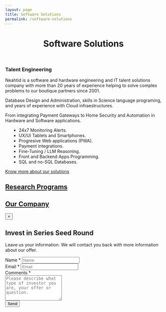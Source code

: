 ```yaml
---
layout: page
title: Software Solutions
permalink: /software-solutions
---
```

<!-- first section -->
<header class="headblock relations-1">
	<h1>Software Solutions</h1>
</header>
<section class="contact-2">
	<div class="container">
		<div class="row">
			<div class="col-12 col-md-8">
				<div class="white-island">
					<h3>Talent Engineering</h3>
					<p>Neahtid is a software and hardware engineering and IT talent solutions company with more than 20 years of experience helping to solve complex problems to our boutique partners since 2001.</p>
					<p>Database Design and Administration, skills in Science language programing, and years of experience with  Cloud infraestructures.</p>
					<p>From integrating Payment Gateways to Home Security and Automation in Hardware and Software applications.</p>
					<ul style="margin-left: 20px;">
						<li>24x7 Monitoring Alerts.</li>
						<li>UX/UI Tablets and Smartphones.</li>
						<li>Progresive Web applications (PWA).</li>
						<li>Payment integrations.</li>
						<li>Fine-Tuning / LLM Reasoning.</li>
						<li>Front and Backend Apps Programming.</li>
						<li>SQL and no-SQL Databases.</li>
					</ul>
					<a href="http://bit.ly/2SSTP0x" target="_blank" class="btn btn-primary">Know more about our solutions</a>
				</div>
			</div>
			<div class="col-12 col-md-4">
				<a href="./research-program.html" class="contact-badge relations-research">
					<h2>Research Programs</h2>
				</a>
				<a href="./our-company.html" class="contact-badge relations-company">
					<h2>Our Company</h2>
				</a>
			</div>
		</div>
	</div>
</section>


<!-- modal -->
<div class="modal fade bd-example-modal-lg" id="modal" tabindex="-1" role="dialog" aria-labelledby="exampleModalLabel" aria-hidden="true">
<div class="modal-dialog modal-lg" role="document">
	<div class="modal-content">
		<div class="modal-header">
			<button type="button" class="close" data-dismiss="modal" aria-label="Close">
				<span aria-hidden="true">&times;</span>
			</button>
		</div>
		<div class="modal-body">
			<div class="relations-modal">
				<h2>Invest in Series Seed Round</h2>
				<p style="text-align: left;">Leave us your information. We will contact you back with more information about our offer.</p>
				<div class="left-aligned">
					<form class="nea-investor nea-form">
						<div class="contact-input">
							<label for="form-field-nea_name">Name <span class="required">*</span></label>
							<input placeholder="Name" type="text" id="form-field-nea_name" required>
						</div>
						<div class="contact-input">
							<label for="form-field-nea_email">Email <span class="required">*</span></label>
							<input placeholder="Email" type="text" id="form-field-nea_email" required>
						</div>
						<div class="contact-input">
							<label for="form-field-nea_message">Comments <span class="required">*</span></label>
							<div><textarea placeholder="Please describe what type of investor you are, your offer or question." id="form-field-nea_message" rows="5" required></textarea></div>
						</div>
						<div><button type="submit"><i class="fa fa-circle-notch fa-spin fa-inactive"></i> <i class="fas fa-paper-plane"></i> Send</button></div>
					</form>
				</div>
			</div>
		</div>
	</div>
</div>
</div>
